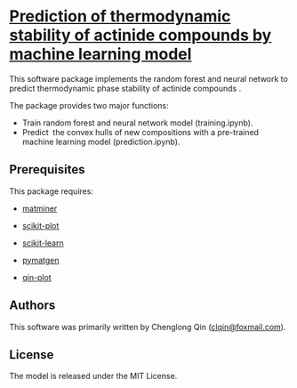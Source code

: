 # [Prediction of thermodynamic stability of actinide compounds by machine learning model](https://doi.org/10.1016/j.ceramint.2023.10.215)

This software package implements the random forest and neural network  to predict thermodynamic phase stability of actinide compounds . 

The package provides two major functions:

- Train  random forest and neural network model (training.ipynb).
- Predict  the convex hulls  of new compositions with a pre-trained machine learning model (prediction.ipynb).

##  Prerequisites

This package requires:

- [matminer](https://hackingmaterials.lbl.gov/matminer)

- [scikit-plot](https://pypi.org/project/scikit-plot/)

- [scikit-learn](http://scikit-learn.org/stable/)

- [pymatgen](http://pymatgen.org)

- [qin-plot](https://pypi.org/project/qin-plot/) 

## Authors

This software was primarily written by Chenglong Qin (clqin@foxmail.com).

## License

The model is released under the MIT License.



